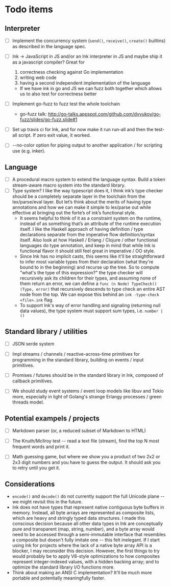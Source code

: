# Todo items

## Interpreter

- [ ] Implement the concurrency system (`send()`, `receive()`, `create()` builtins) as described in the language spec.
- [ ] Ink -> JavaScript in JS and/or an Ink interpreter in JS and maybe ship it as a javascript compiler? Great for
    1. correctness checking against Go implementation
    2. writing web code
    3. having a second independent implementation of the language
    - If we have ink in go and JS we can fuzz both together which allows us to also test for correctness better
- [ ] Implement go-fuzz to fuzz test the whole toolchain
    - go-fuzz talk: http://go-talks.appspot.com/github.com/dvyukov/go-fuzz/slides/go-fuzz.slide#1
- [ ] Set up travis ci for Ink, and for now make it run run-all and then the test-all script. If zero exit value, it worked.
- [ ] --no-color option for piping output to another application / for scripting use (e.g. inker).


## Language

- [ ] A procedural macro system to extend the language syntax. Build a token stream-aware macro system into the standard library.
- [ ] Type system? I like the way typescript does it, I think ink’s type checker should be a completely separate layer in the toolchain from the lex/parse/eval layer. But let’s think about the merits of having type annotations and how we can make it simple to lex/parse out while effective at bringing out the forte’s of ink’s functional style.
    - It seems helpful to think of it as a constraint system on the runtime, instead of as something that’s an attribute of the runtime execution itself. I like the Haskell approach of having definition / type declarations separate from the imperative flow definition/syntax itself. Also look at how Haskell / Erlang / Clojure / other functional languages do type annotation, and keep in mind that while Ink is functional flavor it should still feel great in imperative / OO style.
    - Since Ink has no implicit casts, this seems like it'll be straightforward to infer most variable types from their declaration (what they're bound to in the beginning) and recurse up the tree. So to compute "what's the type of this expression?" the type checker will recursively ask its children for their types, and assuming none of them return an error, we can define a `func (n Node) TypeCheck() (Type, error)` that recursively descends to type check an entire AST node from the top. We can expose this behind an `ink -type-check <file>.ink` flag.
    - To support Ink's way of error handling and signaling (returning null data values), the type system must support sum types, i.e. `number | ()`


## Standard library / utilities

- [ ] JSON serde system
- [ ] Impl streams / channels / reactive-across-time primitives for programming in the standard library, building on events / input primitives.
- [ ] Promises / futures should be in the standard library in Ink, composed of callback primitives.
- [ ] We should study event systems / event loop models like libuv and Tokio more, especially in light of Golang's strange Erlangy processes / green threads model.


## Potential exampels / projects

- [ ] Markdown parser (or, a reduced subset of Markdown to HTML)
- [ ] The Knuth/McIlroy test -- read a text file (stream), find the top N most frequent words and print it.
- [ ] Math guessing game, but where we show you a product of two 2x2 or 2x3 digit numbers and you have to guess the output. It should ask you to retry until you get it.


## Considerations

- `encode()` and `decode()` do not currently support the full Unicode plane -- we might revisit this in the future.
- Ink does not have types that represent native contiguous byte buffers in memory. Instead, all byte arrays are represented as composite lists, which are heavy and stringly typed data structures. I made this conscious decision because all other data types in Ink are conceptually pure and transparent (map, string, number), and a byte array would need to be accessed through a semi-immutable interface that resembles a composite but doesn't fully imitate one -- this felt inelegant. If I start using Ink for projects where the lack of a native byte array API is a blocker, I may reconsider this decision. However, the first things to try would probably be to apply V8-style optimizations to how composites represent integer-indexed values, with a hidden backing array; and to optimize the standard library I/O functions more.
- Think about making an ANSI C implementation? It'll be much more portable and potentially meaningfully faster.
